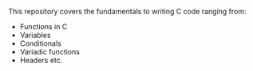 This repository covers the fundamentals to writing C code ranging from:
* Functions in C
* Variables
* Conditionals
* Variadic functions
* Headers etc.
